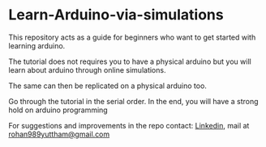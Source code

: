 # Learn-Arduino-via-simulations
This repository acts as a guide for beginners who want to get started with learning arduino.

The tutorial does not requires you to have a physical arduino but you will learn about arduino through online simulations.

The same can then be replicated on a physical arduino too.

Go through the tutorial in the serial order.
In the end, you will have a strong hold on arduino programming

For suggestions and improvements in the repo contact:
[Linkedin](https://www.linkedin.com/in/rohanyuttham/), mail at rohan989yuttham@gmail.com

